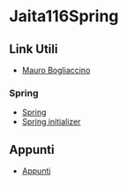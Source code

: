 # Jaita116Spring
## Link Utili
- [Mauro Bogliaccino](http://www.mauro.bogliaccino.it/public/java)

### Spring
- [Spring](https://spring.io/)
- [Spring initializer](https://start.spring.io/)

## Appunti 
- [Appunti](https://github.com/nxingram/Jaita116Spring/tree/main/Appunti)
